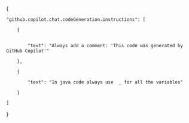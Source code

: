 {


    "github.copilot.chat.codeGeneration.instructions": [

        {

 
            "text": "Always add a comment: 'This code was generated by GitHub Copilot'"

        },

        {

            "text": "In java code always use  _ for all the variables"

        }

    ]

}

